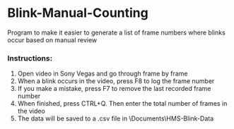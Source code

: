# Blink-Manual-Counting
Program to make it easier to generate a list of frame numbers where blinks occur based on manual review

### Instructions:
1. Open video in Sony Vegas and go through frame by frame
2. When a blink occurs in the video, press F8 to log the frame number
3. If you make a mistake, press F7 to remove the last recorded frame number
4. When finished, press CTRL+Q. Then enter the total number of frames in the video
5. The data will be saved to a .csv file in \Documents\HMS-Blink-Data